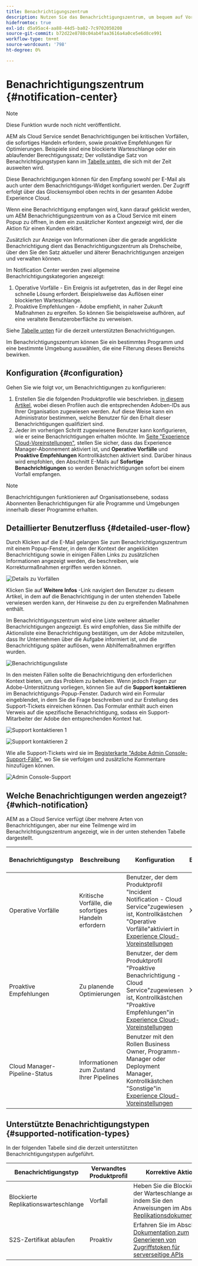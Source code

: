 ```yaml
---
title: Benachrichtigungszentrum
description: Nutzen Sie das Benachrichtigungszentrum, um bequem auf Vorfälle und andere wichtige Informationen reagieren zu können.
hidefromtoc: true
exl-id: d5a95ac4-aa88-44d5-ba02-7c9702050208
source-git-commit: b72d22e8788c04ab4faa3616a4a0ce5e6d8ce991
workflow-type: tm+mt
source-wordcount: '798'
ht-degree: 0%

---
```


# Benachrichtigungszentrum {#notification-center}

>[!NOTE]
>Diese Funktion wurde noch nicht veröffentlicht.

AEM als Cloud Service sendet Benachrichtigungen bei kritischen Vorfällen, die sofortiges Handeln erfordern, sowie proaktive Empfehlungen für Optimierungen. Beispiele sind eine blockierte Warteschlange oder ein ablaufender Berechtigungssatz; Der vollständige Satz von Benachrichtigungstypen kann im [Tabelle unten](#supported-notification-types), die sich mit der Zeit ausweiten wird.

Diese Benachrichtigungen können für den Empfang sowohl per E-Mail als auch unter dem Benachrichtigungs-Widget konfiguriert werden. Der Zugriff erfolgt über das Glockensymbol oben rechts in der gesamten Adobe Experience Cloud.

Wenn eine Benachrichtigung empfangen wird, kann darauf geklickt werden, um AEM Benachrichtigungszentrum von as a Cloud Service mit einem Popup zu öffnen, in dem ein zusätzlicher Kontext angezeigt wird, der die Aktion für einen Kunden erklärt.

Zusätzlich zur Anzeige von Informationen über die gerade angeklickte Benachrichtigung dient das Benachrichtigungszentrum als Drehscheibe, über den Sie den Satz aktueller und älterer Benachrichtigungen anzeigen und verwalten können. <!-- It can be accessed directly at the url TBD (Alexandru: I'm intentionally keeping it TBD for now so customers don't find it) -->

Im Notification Center werden zwei allgemeine Benachrichtigungskategorien angezeigt:

1. Operative Vorfälle - Ein Ereignis ist aufgetreten, das in der Regel eine schnelle Lösung erfordert. Beispielsweise das Auflösen einer blockierten Warteschlange.
1. Proaktive Empfehlungen - Adobe empfiehlt, in naher Zukunft Maßnahmen zu ergreifen. So können Sie beispielsweise aufhören, auf eine veraltete Benutzeroberfläche zu verweisen.

Siehe [Tabelle unten](#supported-notification-types) für die derzeit unterstützten Benachrichtigungen.

Im Benachrichtigungszentrum können Sie ein bestimmtes Programm und eine bestimmte Umgebung auswählen, die eine Filterung dieses Bereichs bewirken.

## Konfiguration {#configuration}

Gehen Sie wie folgt vor, um Benachrichtigungen zu konfigurieren:

1. Erstellen Sie die folgenden Produktprofile wie beschrieben. [in diesem Artikel](/help/journey-onboarding/notification-profiles.md), wobei diesen Profilen auch die entsprechenden Adoben-IDs aus Ihrer Organisation zugewiesen werden. Auf diese Weise kann ein Administrator bestimmen, welche Benutzer für den Erhalt dieser Benachrichtigungen qualifiziert sind.
1. Jeder im vorherigen Schritt zugewiesene Benutzer kann konfigurieren, wie er seine Benachrichtigungen erhalten möchte. Im [Seite &quot;Experience Cloud-Voreinstellungen&quot;](https://experience.adobe.com/preferences/notification-section), stellen Sie sicher, dass das Experience Manager-Abonnement aktiviert ist, und **Operative Vorfälle** und **Proaktive Empfehlungen** Kontrollkästchen aktiviert sind. Darüber hinaus wird empfohlen, den Abschnitt E-Mails auf **Sofortige Benachrichtigungen** so werden Benachrichtigungen sofort bei einem Vorfall empfangen.

>[!NOTE]
>Benachrichtigungen funktionieren auf Organisationsebene, sodass Abonnenten Benachrichtigungen für alle Programme und Umgebungen innerhalb dieser Programme erhalten.

## Detaillierter Benutzerfluss {#detailed-user-flow}

Durch Klicken auf die E-Mail gelangen Sie zum Benachrichtigungszentrum mit einem Popup-Fenster, in dem der Kontext der angeklickten Benachrichtigung sowie in einigen Fällen Links zu zusätzlichen Informationen angezeigt werden, die beschreiben, wie Korrekturmaßnahmen ergriffen werden können.

![Details zu Vorfällen](/help/operations/assets/incident-details.png)

Klicken Sie auf **Weitere Infos** -Link navigiert den Benutzer zu diesem Artikel, in dem auf die Benachrichtigung in der unten stehenden Tabelle verwiesen werden kann, der Hinweise zu den zu ergreifenden Maßnahmen enthält.

Im Benachrichtigungszentrum wird eine Liste weiterer aktueller Benachrichtigungen angezeigt. Es wird empfohlen, dass Sie mithilfe der Aktionsliste eine Benachrichtigung bestätigen, um der Adobe mitzuteilen, dass Ihr Unternehmen über die Aufgabe informiert ist, und die Benachrichtigung später auflösen, wenn Abhilfemaßnahmen ergriffen wurden.

![Benachrichtigungsliste](/help/operations/assets/notification-list.png)

In den meisten Fällen sollte die Benachrichtigung den erforderlichen Kontext bieten, um das Problem zu beheben. Wenn jedoch Fragen zur Adobe-Unterstützung vorliegen, können Sie auf die **Support kontaktieren** im Benachrichtigungs-Popup-Fenster. Dadurch wird ein Formular eingeblendet, in dem Sie die Frage beschreiben und zur Erstellung des Support-Tickets einreichen können. Das Formular enthält auch einen Verweis auf die spezifische Benachrichtigung, sodass ein Support-Mitarbeiter der Adobe den entsprechenden Kontext hat.

![Support kontaktieren 1](/help/operations/assets/contact-support1.png)

![Support kontaktieren 2](/help/operations/assets/contact-support2.png)

Wie alle Support-Tickets wird sie im [Registerkarte &quot;Adobe Admin Console-Support-Fälle&quot;](https://helpx.adobe.com/enterprise/using/support-for-enterprise.html), wo Sie sie verfolgen und zusätzliche Kommentare hinzufügen können.

![Admin Console-Support](/help/operations/assets/admin-console-support.png)

## Welche Benachrichtigungen werden angezeigt? {#which-notification}

AEM as a Cloud Service verfügt über mehrere Arten von Benachrichtigungen, aber nur eine Teilmenge wird im Benachrichtigungszentrum angezeigt, wie in der unten stehenden Tabelle dargestellt.

| Benachrichtigungstyp | Beschreibung | Konfiguration | Wird im Benachrichtigungszentrum angezeigt |
|---|---|---|---|
| Operative Vorfälle | Kritische Vorfälle, die sofortiges Handeln erfordern | Benutzer, der dem Produktprofil &quot;Incident Notification - Cloud Service&quot;zugewiesen ist, Kontrollkästchen &quot;Operative Vorfälle&quot;aktiviert in [Experience Cloud-Voreinstellungen](https://experience.adobe.com/preferences) | X |
| Proaktive Empfehlungen | Zu planende Optimierungen | Benutzer, der dem Produktprofil &quot;Proaktive Benachrichtigung - Cloud Service&quot;zugewiesen ist, Kontrollkästchen &quot;Proaktive Empfehlungen&quot;in [Experience Cloud-Voreinstellungen](https://experience.adobe.com/preferences) | X |
| Cloud Manager-Pipeline-Status | Informationen zum Zustand Ihrer Pipelines | Benutzer mit den Rollen Business Owner, Programm-Manager oder Deployment Manager, Kontrollkästchen &quot;Sonstige&quot;in [Experience Cloud-Voreinstellungen](https://experience.adobe.com/preferences) |  |

## Unterstützte Benachrichtigungstypen {#supported-notification-types}

In der folgenden Tabelle sind die derzeit unterstützten Benachrichtigungstypen aufgeführt.

| Benachrichtigungstyp | Verwandtes Produktprofil | Korrektive Aktion |
|---|---|---|
| Blockierte Replikationswarteschlange | Vorfall | Heben Sie die Blockierung der Warteschlange auf, indem Sie den Anweisungen im Abschnitt [Replikationsdokumentation](/help/operations/replication.md#troubleshooting) |
| S2S-Zertifikat ablaufen | Proaktiv | Erfahren Sie im Abschnitt [Dokumentation zum Generieren von Zugriffstoken für serverseitige APIs](/help/implementing/developing/introduction/generating-access-tokens-for-server-side-apis.md#refresh-credentials) |

